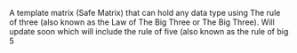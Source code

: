A template matrix (Safe Matrix) that can hold any data type using The rule of three (also known as the Law of The Big Three or The Big Three).
Will update soon which will include the rule of five (also known as the rule of big 5
